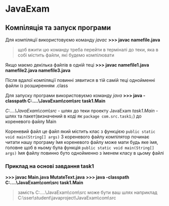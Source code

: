# JavaExam

## Компіляція та запуск програми

Для компіляції використовуємо команду _javac_
**>>> javac namefile.java**

> щоб вжити цю команду треба перейти в терміналі до теки, яка в собі містить файли, які будемо компілювати

Якщо маємо декілька файлів в одній теці
**>>> javac namefile1.java namefile2.java namefile3.java**

Після вдалої компіляції повинні зявитися в тій самій теці однойменні файли із розширенням .class

Для запуску програми використовуємо команду _java_
**>>> java -classpath C:\..\..\JavaExam\com\src task1.Main**

*C:\..\..\JavaExam\com\src* - шлях до теки проекту JavaExam 
*task1.Main* - шлях та пакет(визначений в коді як ```package com.src.task1;```) до кореневого файлу Main

Кореневий файл це файл який містить клас з функцією ```public static void main(String[] args)```
З кореневого файлу компілятор починає читати нашу програму
Імя кореневого файлу може мати будь яке імя, головне щоб в ньому була функція ```public static void main(String[] args)```
Імя файлу повинно буто однойменно з іменем класу в цьому файлі

### Приклад на основі завдання task1

**>>> javac Main.java MutateText.java**
**>>> java -classpath C:\..\..\JavaExam\com\src task1.Main**
> замість C:\..\..\JavaExam\com\src може бути ваш шлях наприклад C:\sser\student\javaproject\JavaExam\com\src
